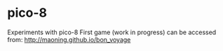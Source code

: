 # pico-8
Experiments with pico-8
First game (work in progress) can be accessed from: http://maoning.github.io/bon_voyage
